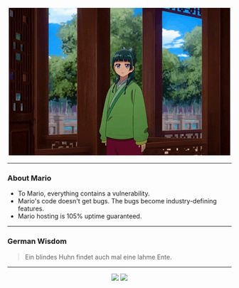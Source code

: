 <p align="center">
  <img src="assets/maomao.gif" />
</p>

---

### About Mario
- To Mario, everything contains a vulnerability.
- Mario's code doesn't get bugs. The bugs become industry-defining features.
- Mario hosting is 105% uptime guaranteed.

---

### German Wisdom
> Ein blindes Huhn findet auch mal eine lahme Ente.

---

<p align="center">
  <a>
    <img height="180em" src="https://github-readme-stats-eight-theta.vercel.app/api?username=Torfkopp&show_icons=true&theme=dark&include_all_commits=true&count_private=true"/>
  </a>
  <a href="https://github.com/Torfkopp?tab=repositories">
    <img height="180em" src="https://github-readme-stats-eight-theta.vercel.app/api/top-langs/?username=torfkopp&layout=compact&theme=dark&langs_count=8&hide=java"/>
  </a>
</p>
